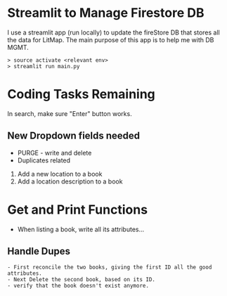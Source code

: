 
# Streamlit to Manage Firestore DB

I use a streamlit app (run locally) to update the fireStore DB that stores all the data for LitMap.
The main purpose of this app is to help me with DB MGMT.
```
> source activate <relevant env>
> streamlit run main.py
```

# Coding Tasks Remaining

In search, make sure "Enter" button works.

## New Dropdown fields needed
- PURGE - write and delete
- Duplicates related


1. Add a new location to a book
2. Add a location description to a book

# Get and Print Functions

- When listing a book, write all its attributes...

## Handle Dupes
    - First reconcile the two books, giving the first ID all the good attributes.
    - Next Delete the second book, based on its ID.
    - verify that the book doesn't exist anymore.





